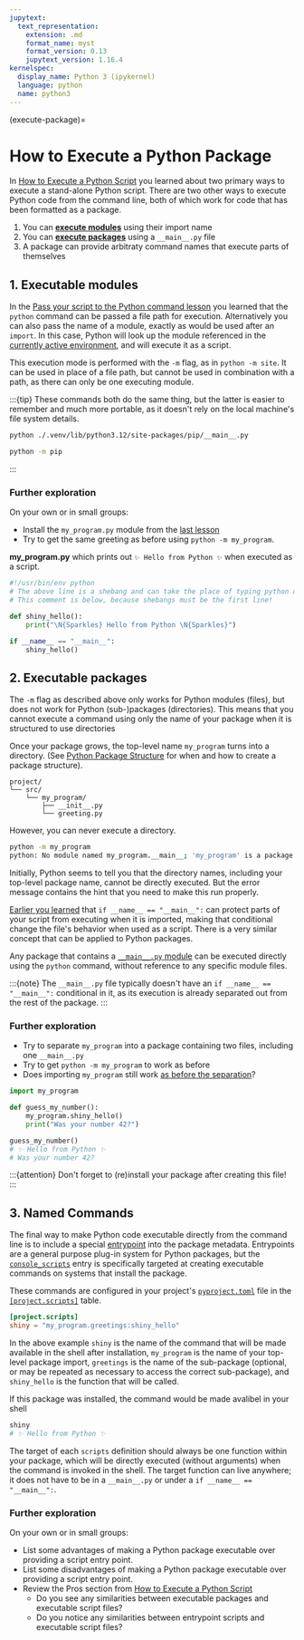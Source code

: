 ```yaml
---
jupytext:
  text_representation:
    extension: .md
    format_name: myst
    format_version: 0.13
    jupytext_version: 1.16.4
kernelspec:
  display_name: Python 3 (ipykernel)
  language: python
  name: python3
---
```


(execute-package)=
# How to Execute a Python Package

In [How to Execute a Python Script](execute-script) you learned about two primary ways to execute a stand-alone Python script.
There are two other ways to execute Python code from the command line, both of which work for code that has been formatted as a package.

1. You can [**execute modules**](#executable-modules) using their import name
2. You can [**execute packages**](#executable-packages) using a `__main__.py` file 
3. A package can provide arbitraty command names that execute parts of themselves

## 1. Executable modules

In the [Pass your script to the Python command lesson](execute-script-pass-to-python) you learned that the `python` command can
be passed a file path for execution. Alternatively you can also pass the name of a module, exactly as would be used after an `import`.
In this case, Python will look up the module referenced in the
[currently active environment](https://packaging.python.org/en/latest/guides/installing-using-pip-and-virtual-environments/#create-and-use-virtual-environments),
and will execute it as a script.

This execution mode is performed with the `-m` flag, as in `python -m site`. It can be used in place of a file
path, but cannot be used in combination with a path, as there can only be one executing module.

:::{tip}
These commands both do the same thing, but the latter is easier to remember and much more portable, as it doesn't rely
on the local machine's file system details.

```bash
python ./.venv/lib/python3.12/site-packages/pip/__main__.py
```

```bash
python -m pip
```
:::

### Further exploration

On your own or in small groups:

* Install the `my_program.py` module from the [last lesson](execute-script-launch-command)
* Try to get the same greeting as before using `python -m my_program`.

**my_program.py** which prints out `✨ Hello from Python ✨` when executed as a script.

```python
#!/usr/bin/env python
# The above line is a shebang and can take the place of typing python on the command line
# This comment is below, because shebangs must be the first line!

def shiny_hello():
    print("\N{Sparkles} Hello from Python \N{Sparkles}")

if __name__ == "__main__":
    shiny_hello()
```

## 2. Executable packages

The `-m` flag as described above only works for Python modules (files), but does not work for Python (sub-)packages (directories).
This means that you cannot execute a command using only the name of your package when it is structured to use directories

Once your package grows, the top-level name `my_program` turns into a directory.
(See [Python Package Structure](https://www.pyopensci.org/python-package-guide/package-structure-code/python-package-structure.html)
for when and how to create a package structure).
```
project/
└── src/
    └── my_program/
        ├── __init__.py
        └── greeting.py
```

However, you can never execute a directory.
```bash
python -m my_program
python: No module named my_program.__main__; 'my_program' is a package and cannot be directly executed
```

Initially, Python seems to tell you that the directory names, including your top-level package name,
cannot be directly executed. But the error message contains the hint that you need to make this run properly.

[Earlier you learned](execute-script-name-eq-main) that `if __name__ == "__main__":` can protect parts of your
script from executing when it is imported, making that conditional change the file's behavior when used as a script.
There is a very similar concept that can be applied to Python packages.

Any package that contains a [`__main__.py` module](https://docs.python.org/3/library/__main__.html#module-__main__)
can be executed directly using the `python` command, without reference to any specific module files.

:::{note}
The `__main__.py` file typically doesn't have an `if __name__ == "__main__":` conditional in it, as its execution
is already separated out from the rest of the package.
:::

### Further exploration

- Try to separate `my_program` into a package containing two files, including one `__main__.py`
- Try to get `python -m my_program` to work as before
- Does importing `my_program` still work [as before the separation](execute-script-name-eq-main)?

```python
import my_program

def guess_my_number():
    my_program.shiny_hello()
    print("Was your number 42?")

guess_my_number()
# ✨ Hello from Python ✨
# Was your number 42?
```

:::{attention}
Don't forget to (re)install your package after creating this file!
:::

## 3. Named Commands

The final way to make Python code executable directly from the command line is to include a special [entrypoint](https://packaging.python.org/en/latest/specifications/entry-points/)
into the package metadata. Entrypoints are a general purpose plug-in system for Python packages, but the
[`console_scripts`](https://packaging.python.org/en/latest/specifications/entry-points/#use-for-scripts)
entry is specifically targeted at creating executable commands on systems that install the package.

These commands are configured in your project's [`pyproject.toml`](https://www.pyopensci.org/python-package-guide/tutorials/pyproject-toml.html#what-is-a-pyproject-toml-file) file in the [`[project.scripts]`](https://packaging.python.org/en/latest/guides/writing-pyproject-toml/#creating-executable-scripts) table.

```toml
[project.scripts]
shiny = "my_program.greetings:shiny_hello"
```

In the above example `shiny` is the name of the command that will be made available in the shell after installation,
`my_program` is the name of your top-level package import, `greetings` is the name of the sub-package (optional, or may be
repeated as necessary to access the correct sub-package), and `shiny_hello` is the function that will be called.

If this package was installed, the command would be made avalibel in your shell

```bash
shiny
# ✨ Hello from Python ✨
```

The target of each `scripts` definition should always be one function within your package, which will be directly executed (without arguments)
when the command is invoked in the shell. The target function can live anywhere; it does not have to be in a `__main__.py` or under a `if __name__ == "__main__":`.

### Further exploration

On your own or in small groups:

- List some advantages of making a Python package executable over providing a script entry point.
- List some disadvantages of making a Python package executable over providing a script entry point.
- Review the Pros section from [How to Execute a Python Script](execute-script-comparison)
  - Do you see any similarities between executable packages and executable script files?
  - Do you notice any similarities between entrypoint scripts and executable script files?